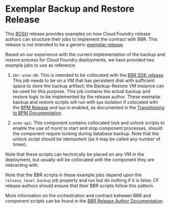 # Exemplar Backup and Restore Release

This [BOSH][bosh_docs] release provides examples on how Cloud Foundry release authors can structure their jobs to implement the contract with BBR. This release is not intended to be a generic [exemplar release][exemplar_release_repo].

[bosh_docs]: https://bosh.io/docs
[exemplar_release_repo]: https://github.com/cloudfoundry/exemplar-release

Based on our experience with the current implementation of the backup and restore process for Cloud Foundry deployments, we have provided two example jobs to use as reference:

1. `bbr-acme-db`: This is intended to be collocated with the [BBR SDK release][bbr_sdk_repo]. This job needs to be on a VM that has persistent disk with sufficient space to store the backup artifact; the Backup-Restore VM instance can be used for this purpose. This job contains the actual backup and restore logic to be implemented by the release author. These exemplar backup and restore scripts will run with `bpm` isolation if colocated with the [BPM Release][bpm_release] and `bpm` is enabled, as documented in the [Transitioning to BPM Documentation][bpm_transitioning_docs].

2. `acme-api`: This component contains collocated lock and unlock scripts to enable the use of monit to start and stop component processes, should the component require locking during database backup. Note that the unlock script should be idempotent (as it may be called any number of times).

[bbr_sdk_repo]: https://github.com/pivotal-cf/backup-and-restore-sdk-release
[bpm_release]: https://github.com/cloudfoundry-incubator/bpm-release
[bpm_transitioning_docs]: https://github.com/cloudfoundry-incubator/bpm-release/blob/master/docs/transitioning.md#updating-deployment-manifest

Note that these scripts can technically be placed on any VM in the deployment, but usually will be collocated with the component they are interacting with.

Note that the BBR scripts in these example jobs depend upon the `release_level_backup` job property and run but do nothing if it is false; CF release authors should ensure that their BBR scripts follow this pattern.

More information on the orchestration and contract between BBR and component scripts can be found in the [BBR Release Author Documentation][bbr_devguide].

[bbr_devguide]: https://docs.pivotal.io/bbr/bbr-devguide.html
